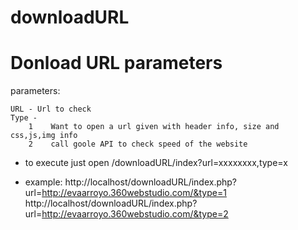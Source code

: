 # downloadURL
Donload URL parameters
=======================
parameters:

	URL - Url to check
	Type - 
		1    Want to open a url given with header info, size and css,js,img info
		2    call goole API to check speed of the website

- to execute just open /downloadURL/index?url=xxxxxxxx,type=x

- example: http://localhost/downloadURL/index.php?url=http://evaarroyo.360webstudio.com/&type=1
	   http://localhost/downloadURL/index.php?url=http://evaarroyo.360webstudio.com/&type=2
